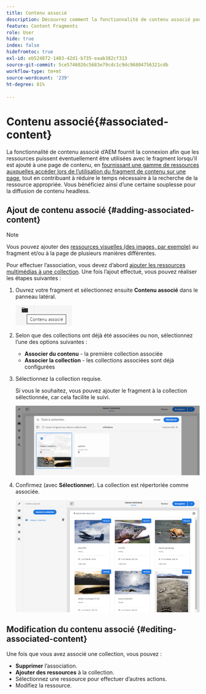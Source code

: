 ```yaml
---
title: Contenu associé
description: Découvrez comment la fonctionnalité de contenu associé pour les fragments de contenu fournit la connexion aux ressources à utiliser (facultativement) avec le fragment, ce qui ajoute une flexibilité supplémentaire à la création de pages et à la diffusion de contenu découplé.
feature: Content Fragments
role: User
hide: true
index: false
hidefromtoc: true
exl-id: eb524872-1403-42d1-b735-eaab382cf313
source-git-commit: 5ce5746026c5683e79cdc1c9dc96804756321cdb
workflow-type: tm+mt
source-wordcount: '239'
ht-degree: 81%

---
```



# Contenu associé{#associated-content}

<!--
hide: yes
index: no
hidefromtoc: yes
-->

La fonctionnalité de contenu associé d’AEM fournit la connexion afin que les ressources puissent éventuellement être utilisées avec le fragment lorsqu’il est ajouté à une page de contenu, en [fournissant une gamme de ressources auxquelles accéder lors de l’utilisation du fragment de contenu sur une page](/help/sites-cloud/authoring/fundamentals/content-fragments.md#using-associated-content), tout en contribuant à réduire le temps nécessaire à la recherche de la ressource appropriée. Vous bénéficiez ainsi d’une certaine souplesse pour la diffusion de contenu headless.

## Ajout de contenu associé {#adding-associated-content}

>[!NOTE]
>
>Vous pouvez ajouter des [ressources visuelles (des images, par exemple)](/help/sites-cloud/administering/content-fragments/content-fragments.md#fragments-with-visual-assets) au fragment et/ou à la page de plusieurs manières différentes.

Pour effectuer l’association, vous devez d’abord [ajouter les ressources multimédias à une collection](/help/assets/manage-collections.md). Une fois l’ajout effectué, vous pouvez réaliser les étapes suivantes :

1. Ouvrez votre fragment et sélectionnez ensuite **Contenu associé** dans le panneau latéral.

   ![Contenu associé](assets/cfm-assoc-content-01.png)

1. Selon que des collections ont déjà été associées ou non, sélectionnez l’une des options suivantes :

   * **Associer du contenu** - la première collection associée
   * **Associer la collection** - les collections associées sont déjà configurées

1. Sélectionnez la collection requise.

   Si vous le souhaitez, vous pouvez ajouter le fragment à la collection sélectionnée, car cela facilite le suivi.

   ![Sélectionner la collection](assets/cfm-assoc-content-02.png)

1. Confirmez (avec **Sélectionner**). La collection est répertoriée comme associée.

   ![cfm-6420-05](assets/cfm-assoc-content-03.png)

## Modification du contenu associé {#editing-associated-content}

Une fois que vous avez associé une collection, vous pouvez :

* **Supprimer** l’association.
* **Ajouter des ressources** à la collection.
* Sélectionnez une ressource pour effectuer d’autres actions.
* Modifiez la ressource.
